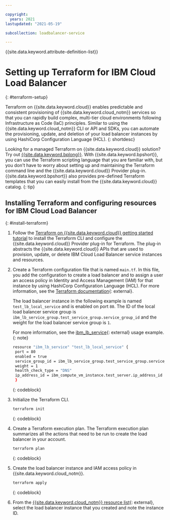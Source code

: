 ```yaml
---

copyright:
  years: 2021
lastupdated: "2021-05-19"

subcollection: loadbalancer-service

---
```


{{site.data.keyword.attribute-definition-list}}

# Setting up Terraform for IBM Cloud Load Balancer
{: #terraform-setup}

Terraform on {{site.data.keyword.cloud}} enables predictable and consistent provisioning of {{site.data.keyword.cloud_notm}} services so that you can rapidly build complex, multi-tier cloud environments following Infrastructure as Code (IaC) principles. Similar to using the {{site.data.keyword.cloud_notm}} CLI or API and SDKs, you can automate the provisioning, update, and deletion of your load balancer instances by using HashiCorp Configuration Language (HCL).
{: shortdesc}

Looking for a managed Terraform on {{site.data.keyword.cloud}} solution? Try out [{{site.data.keyword.bplong}}](/docs/schematics?topic=schematics-getting-started). With {{site.data.keyword.bpshort}}, you can use the Terraform scripting language that you are familiar with, but you don't have to worry about setting up and maintaining the Terraform command line and the {{site.data.keyword.cloud}} Provider plug-in. {{site.data.keyword.bpshort}} also provides pre-defined Terraform templates that you can easily install from the {{site.data.keyword.cloud}} catalog.
{: tip}

## Installing Terraform and configuring resources for IBM Cloud Load Balancer
{: #install-terraform}

1. Follow the [Terraform on {{site.data.keyword.cloud}} getting started tutorial](/docs/ibm-cloud-provider-for-terraform?topic=ibm-cloud-provider-for-terraform-getting-started) to install the Terraform CLI and configure the {{site.data.keyword.cloud}} Provider plug-in for Terraform. The plug-in abstracts the {{site.data.keyword.cloud}} APIs that are used to provision, update, or delete IBM Cloud Load Balancer service instances and resources.
2. Create a Terraform configuration file that is named `main.tf`. In this file, you add the configuration to create a load balancer and to assign a user an access policy in Identity and Access Management (IAM) for that instance by using HashiCorp Configuration Language (HCL). For more information, see the [Terraform documentation](https://developer.hashicorp.com/terraform/language){: external}.

   The load balancer instance in the following example is named `test_lb_local_service` and is enabled on port `80`. The ID of the local load balancer service group is `ibm_lb_service_group.test_service_group.service_group_id` and the weight for the load balancer service group is `1`. 
   
   For more information, see the [ibm_lb_service](https://registry.terraform.io/providers/IBM-Cloud/ibm/latest/docs/resources/lb_service){: external} usage example.
   {: note}

   ```sh
   resource "ibm_lb_service" "test_lb_local_service" {
    port = 80
    enabled = true
    service_group_id = ibm_lb_service_group.test_service_group.service_group_id
    weight = 1
    health_check_type = "DNS"
    ip_address_id = ibm_compute_vm_instance.test_server.ip_address_id
    }
   ```
   {: codeblock}

3. Initialize the Terraform CLI.

   ```sh
   terraform init
   ```
   {: codeblock}

4. Create a Terraform execution plan. The Terraform execution plan summarizes all the actions that need to be run to create the load balancer in your account.

   ```sh
   terraform plan
   ```
   {: codeblock}

5. Create the load balancer instance and IAM access policy in {{site.data.keyword.cloud_notm}}.

   ```sh
   terraform apply
   ```
   {: codeblock}

6. From the [{{site.data.keyword.cloud_notm}} resource list](/resources){: external}, select the load balancer instance that you created and note the instance ID.
